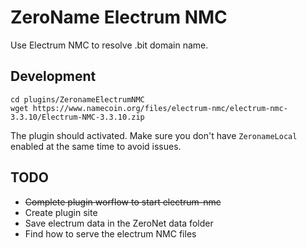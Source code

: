 # ZeroName Electrum NMC

Use Electrum NMC to resolve .bit domain name.

## Development

```
cd plugins/ZeronameElectrumNMC
wget https://www.namecoin.org/files/electrum-nmc/electrum-nmc-3.3.10/Electrum-NMC-3.3.10.zip
```

The plugin should activated. Make sure you don't have `ZeronameLocal` enabled at the same time to avoid issues.

## TODO

- ~~Complete plugin worflow to start electrum-nmc~~
- Create plugin site
- Save electrum data in the ZeroNet data folder
- Find how to serve the electrum NMC files
